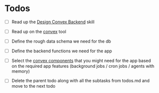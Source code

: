 # Todos

- [ ] Read up the [Design Convex Backend](./design-convex-backend.md) skill
- [ ] Read up on the [convex](../memory/tools/convex-dev.md) tool
- [ ] Define the rough data schema we need for the db
- [ ] Define the backend functions we need for the app
- [ ] Select the [convex components](https://www.convex.dev/components) that you might need for the app based on the required app features (background jobs / cron jobs / agents with memory)
- [ ] Delete the parent todo along with all the subtasks from todos.md and move to the next todo 


